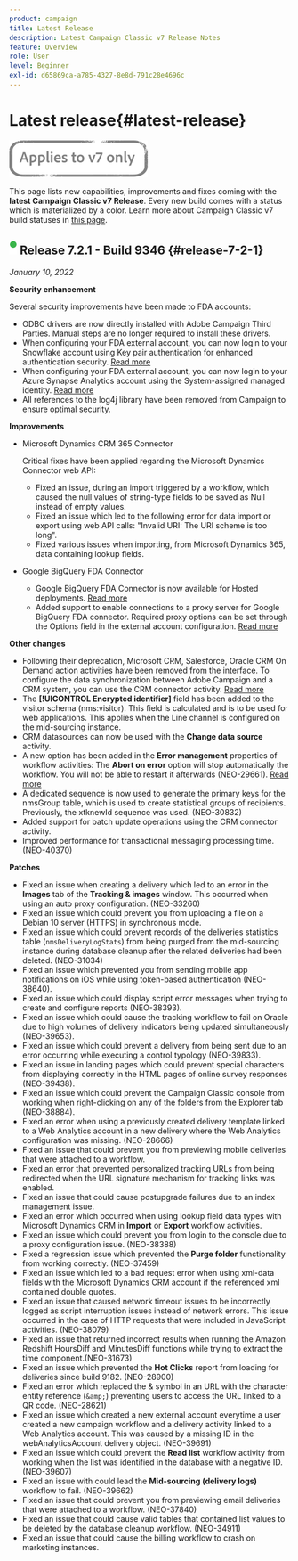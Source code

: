 ```yaml
---
product: campaign
title: Latest Release
description: Latest Campaign Classic v7 Release Notes
feature: Overview
role: User
level: Beginner
exl-id: d65869ca-a785-4327-8e8d-791c28e4696c
---
```

# Latest release{#latest-release}

![](../../assets/v7-only.svg)

This page lists new capabilities, improvements and fixes coming with the **latest Campaign Classic v7 Release**. Every new build comes with a status which is materialized by a color. Learn more about Campaign Classic v7 build statuses in [this page](rn-overview.md). 

## ![](assets/do-not-localize/green_2.png) Release 7.2.1 - Build 9346 {#release-7-2-1}

_January 10, 2022_

**Security enhancement**

Several security improvements have been made to FDA accounts:

* ODBC drivers are now directly installed with Adobe Campaign Third Parties. Manual steps are no longer required to install these drivers.
* When configuring your FDA external account, you can now login to your Snowflake account using Key pair authentication for enhanced authentication security. [Read more](../../installation/using/configure-fda-snowflake.md)
* When configuring your FDA external account, you can now login to your Azure Synapse Analytics account using the System-assigned managed identity. [Read more](../../installation/using/configure-fda-synapse.md#azure-external)
* All references to the log4j library have been removed from Campaign to ensure optimal security.

**Improvements**

* Microsoft Dynamics CRM 365 Connector

    Critical fixes have been applied regarding the Microsoft Dynamics Connector web API:

    * Fixed an issue, during an import triggered by a workflow, which caused the null values of string-type fields to be saved as Null instead of empty values.
    * Fixed an issue which led to the following error for data import or export using web API calls: "Invalid URI: The URI scheme is too long".
    * Fixed various issues when importing, from Microsoft Dynamics 365, data containing lookup fields.

* Google BigQuery FDA Connector

    * Google BigQuery FDA Connector is now available for Hosted deployments. [Read more](../../installation/using/configure-fda-google-big-query.md)
    * Added support to enable connections to a proxy server for Google BigQuery FDA connector. Required proxy options can be set through the Options field in the external account configuration. [Read more](../../installation/using/configure-fda-google-big-query.md#google-external)

**Other changes**

* Following their deprecation, Microsoft CRM, Salesforce, Oracle CRM On Demand action activities have been removed from the interface. To configure the data synchronization between Adobe Campaign and a CRM system, you can use the CRM connector activity. [Read more](../../workflow/using/crm-connector.md)
* The **[!UICONTROL Encrypted identifier]** field has been added to the visitor schema (nms:visitor). This field is calculated and is to be used for web applications. This applies when the Line channel is configured on the mid-sourcing instance.
* CRM datasources can now be used with the **Change data source** activity.
* A new option has been added in the **Error management** properties of workflow activities: The **Abort on error** option will stop automatically the workflow. You will not be able to restart it afterwards (NEO-29661). [Read more](../../workflow/using/advanced-parameters.md#in-case-of-errors)
* A dedicated sequence is now used to generate the primary keys for the nmsGroup table, which is used to create statistical groups of recipients. Previously, the xtknewId sequence was used. (NEO-30832)
* Added support for batch update operations using the CRM connector activity.
* Improved performance for transactional messaging processing time. (NEO-40370)

**Patches**

* Fixed an issue when creating a delivery which led to an error in the **Images** tab of the **Tracking & images** window. This occurred when using an auto proxy configuration. (NEO-33260) 
* Fixed an issue which could prevent you from uploading a file on a Debian 10 server (HTTPS) in synchronous mode.
* Fixed an issue which could prevent records of the deliveries statistics table (`nmsDeliveryLogStats`) from being purged from the mid-sourcing instance during database cleanup after the related deliveries had been deleted. (NEO-31034)
* Fixed an issue which prevented you from sending mobile app notifications on iOS while using token-based authentication (NEO-38640).
* Fixed an issue which could display script error messages when trying to create and configure reports (NEO-38393). 
* Fixed an issue which could cause the tracking workflow to fail on Oracle due to high volumes of delivery indicators being updated simultaneously (NEO-39653).
* Fixed an issue which could prevent a delivery from being sent due to an error occurring while executing a control typology (NEO-39833).
* Fixed an issue in landing pages which could prevent special characters from displaying correctly in the HTML pages of online survey responses (NEO-39438).
* Fixed an issue which could prevent the Campaign Classic console from working when right-clicking on any of the folders from the Explorer tab (NEO-38884).
* Fixed an error when using a previously created delivery template linked to a Web Analytics account in a new delivery where the Web Analytics configuration was missing. (NEO-28666)
* Fixed an issue that could prevent you from previewing mobile deliveries that were attached to a workflow.
* Fixed an error that prevented personalized tracking URLs from being redirected when the URL signature mechanism for tracking links was enabled.
* Fixed an issue that could cause postupgrade failures due to an index management issue.
* Fixed an error which occurred when using lookup field data types with Microsoft Dynamics CRM in **Import** or **Export** workflow activities.
* Fixed an issue which could prevent you from login to the console due to a proxy configuration issue. (NEO-38388)
* Fixed a regression issue which prevented the **Purge folder** functionality from working correctly. (NEO-37459)
* Fixed an issue which led to a bad request error when using xml-data fields with the Microsoft Dynamics CRM account if the referenced xml contained double quotes.
* Fixed an issue that caused network timeout issues to be incorrectly logged as script interruption issues instead of network errors. This issue occurred in the case of HTTP requests that were included in JavaScript activities. (NEO-38079)
* Fixed an issue that returned incorrect results when running the Amazon Redshift HoursDiff and MinutesDiff functions while trying to extract the time component.(NEO-31673)
* Fixed an issue which prevented the **Hot Clicks** report from loading for deliveries since build 9182. (NEO-28900)
* Fixed an error which replaced the & symbol in an URL with the character entity reference (`&amp;`) preventing users to access the URL linked to a QR code. (NEO-28621)
* Fixed an issue which created a new external account everytime a user created a new campaign workflow and a delivery activity linked to a Web Analytics account. This was caused by a missing ID in the webAnalyticsAccount delivery object. (NEO-39691)
* Fixed an issue which could prevent the **Read list** workflow activity from working when the list was identified in the database with a negative ID. (NEO-39607)
* Fixed an issue with could lead the **Mid-sourcing (delivery logs)** workflow to fail. (NEO-39662)
* Fixed an issue that could prevent you from previewing email deliveries that were attached to a workflow. (NEO-37840)
* Fixed an issue that could cause valid tables that contained list values to be deleted by the database cleanup workflow. (NEO-34911)
* Fixed an issue that could cause the billing workflow to crash on marketing instances.
